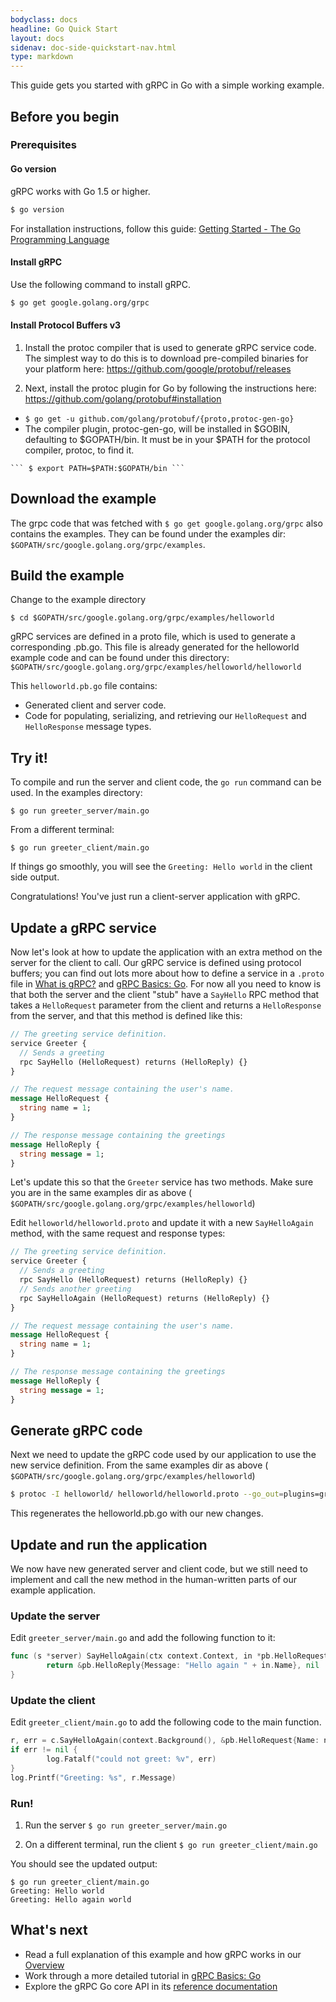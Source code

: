 ```yaml
---
bodyclass: docs
headline: Go Quick Start
layout: docs
sidenav: doc-side-quickstart-nav.html
type: markdown
---
```


<p class="lead">This guide gets you started with gRPC in Go with a simple
working example.</p>

<div id="toc"></div>

## Before you begin

### Prerequisites

#### Go version
gRPC works with Go 1.5 or higher.

```sh
$ go version
```

For installation instructions, follow this guide: [Getting Started - The Go Programming Language](https://golang.org/doc/install)

#### Install gRPC
Use the following command to install gRPC.
```sh
$ go get google.golang.org/grpc
```

#### Install Protocol Buffers v3

1. Install the protoc compiler that is used to generate gRPC service code. The simplest way to do this is to download pre-compiled binaries for your platform here: https://github.com/google/protobuf/releases

2. Next, install the protoc plugin for Go by following the instructions here: https://github.com/golang/protobuf#installation	
  *  ``` $ go get -u github.com/golang/protobuf/{proto,protoc-gen-go} ```
  *  The compiler plugin, protoc-gen-go, will be installed in $GOBIN, defaulting to $GOPATH/bin. It must be in your $PATH for the protocol compiler, protoc, to find it.
     
    ``` $ export PATH=$PATH:$GOPATH/bin ```

## Download the example
The grpc code that was fetched with ``` $ go get google.golang.org/grpc ``` also contains the examples. They can be found under the examples dir: `$GOPATH/src/google.golang.org/grpc/examples`.

## Build the example
Change to the example directory

```$ cd $GOPATH/src/google.golang.org/grpc/examples/helloworld```

gRPC services are defined in a proto file, which is used to generate a corresponding .pb.go. This file is already generated for the helloworld example code and can be found under this directory: `$GOPATH/src/google.golang.org/grpc/examples/helloworld/helloworld`

This `helloworld.pb.go` file contains:
  * Generated client and server code.
  * Code for populating, serializing, and retrieving our `HelloRequest` and `HelloResponse` message types.


## Try it!
To compile and run the server and client code, the `go run` command can be used.
In the examples directory:

```$ go run greeter_server/main.go```

From a different terminal:

```$ go run greeter_client/main.go```

If things go smoothly, you will see the `Greeting: Hello world` in the client side output.

Congratulations! You've just run a client-server application with gRPC.


## Update a gRPC service

Now let's look at how to update the application with an extra method on the
server for the client to call. Our gRPC service is defined using protocol
buffers; you can find out lots more about how to define a service in a `.proto`
file in [What is gRPC?](http://www.grpc.io/docs/#what-is-grpc) and [gRPC Basics:
Go][]. For now all you need to know is that both the server and the client
"stub" have a `SayHello` RPC method that takes a `HelloRequest` parameter from
the client and returns a `HelloResponse` from the server, and that this method
is defined like this:


```protobuf
// The greeting service definition.
service Greeter {
  // Sends a greeting
  rpc SayHello (HelloRequest) returns (HelloReply) {}
}

// The request message containing the user's name.
message HelloRequest {
  string name = 1;
}

// The response message containing the greetings
message HelloReply {
  string message = 1;
}
```

Let's update this so that the `Greeter` service has two methods. Make sure you are in the same examples dir as above (``` $GOPATH/src/google.golang.org/grpc/examples/helloworld```) 

Edit `helloworld/helloworld.proto` and update it with a new `SayHelloAgain` method, with the same request and response
types:

```protobuf
// The greeting service definition.
service Greeter {
  // Sends a greeting
  rpc SayHello (HelloRequest) returns (HelloReply) {}
  // Sends another greeting
  rpc SayHelloAgain (HelloRequest) returns (HelloReply) {}
}

// The request message containing the user's name.
message HelloRequest {
  string name = 1;
}

// The response message containing the greetings
message HelloReply {
  string message = 1;
}
```

## Generate gRPC code

Next we need to update the gRPC code used by our application to use the new
service definition. From the same examples dir as above (``` $GOPATH/src/google.golang.org/grpc/examples/helloworld```)

```sh
$ protoc -I helloworld/ helloworld/helloworld.proto --go_out=plugins=grpc:helloworld
```
This regenerates the helloworld.pb.go with our new changes.

## Update and run the application

We now have new generated server and client code, but we still need to implement
and call the new method in the human-written parts of our example application.

### Update the server

Edit `greeter_server/main.go` and add the following function to it:

```go
func (s *server) SayHelloAgain(ctx context.Context, in *pb.HelloRequest) (*pb.HelloReply, error) {
        return &pb.HelloReply{Message: "Hello again " + in.Name}, nil
}
```

### Update the client

Edit `greeter_client/main.go` to add the following code to the main function.

```go
r, err = c.SayHelloAgain(context.Background(), &pb.HelloRequest{Name: name})
if err != nil {
        log.Fatalf("could not greet: %v", err)
}
log.Printf("Greeting: %s", r.Message)
```

### Run!

1. Run the server 
   ``` $ go run greeter_server/main.go ```

2. On a different terminal, run the client 
   ``` $ go run greeter_client/main.go ```

You should see the updated output:
   ```
   $ go run greeter_client/main.go
   Greeting: Hello world
   Greeting: Hello again world
   ```


## What's next

- Read a full explanation of this example and how gRPC works in our
  [Overview](http://www.grpc.io/docs/)
- Work through a more detailed tutorial in [gRPC Basics: Go][]
- Explore the gRPC Go core API in its [reference
  documentation](https://godoc.org/google.golang.org/grpc)

[gRPC Basics: Go]:http://www.grpc.io/docs/tutorials/basic/go.html
